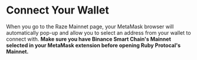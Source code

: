 # Connect Your Wallet

When you go to the Raze Mainnet page, your MetaMask browser will automatically pop-up and allow you to select an address from your wallet to connect with. **Make sure you have Binance Smart Chain's Mainnet selected in your MetaMask extension before opening Ruby Protocal's Mainnet.**
